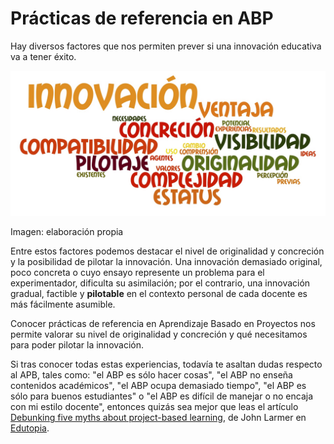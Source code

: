 
# Prácticas de referencia en ABP

Hay diversos factores que nos permiten prever si una innovación educativa va a tener éxito.

![](img/726173676f735f696e6e6f766163696fcc816e.jpg)

Imagen: elaboración propia

Entre estos factores podemos destacar el nivel de originalidad y concreción y la posibilidad de pilotar la innovación. Una innovación demasiado original, poco concreta o cuyo ensayo represente un problema para el experimentador, dificulta su asimilación; por el contrario, una innovación gradual, factible y **pilotable** en el contexto personal de cada docente es más fácilmente asumible.

Conocer prácticas de referencia en Aprendizaje Basado en Proyectos nos permite valorar su nivel de originalidad y concreción y qué necesitamos para poder pilotar la innovación.

Si tras conocer todas estas experiencias, todavía te asaltan dudas respecto al APB, tales como: "el ABP es sólo hacer cosas", "el ABP no enseña contenidos académicos", "el ABP ocupa demasiado tiempo", "el ABP es sólo para buenos estudiantes" o "el ABP es difícil de manejar o no encaja con mi estilo docente", entonces quizás sea mejor que leas el artículo [Debunking five myths about project-based learning](http://www.edutopia.org/blog/debunking-five-pbl-myths-john-larmer), de John Larmer en [Edutopia](http://www.edutopia.org/).
